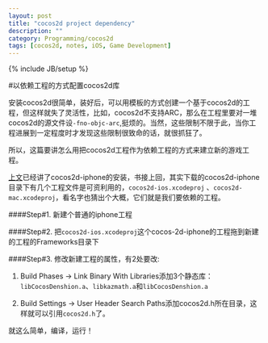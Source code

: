 ```yaml
---
layout: post
title: "cocos2d project dependency"
description: ""
category: Programming/cocos2d
tags: [cocos2d, notes, iOS, Game Development]
---
```

{% include JB/setup %}

#以依赖工程的方式配置cocos2d库

安装cocos2d很简单，装好后，可以用模板的方式创建一个基于cocos2d的工程，但这样就失了灵活性，比如，cocos2d不支持ARC，那么在工程里要对一堆cocos2d的源文件设`-fno-objc-arc`,挺烦的。当然，这些限制不限于此，当你工程进展到一定程度时才发现这些限制很致命的话，就很抓狂了。

所以，这篇要讲怎么用把cocos2d工程作为依赖工程的方式来建立新的游戏工程。

[上文](http://revolc.github.com/Programming/cocos2d/2012/11/11/cocos2d-intro/)已经讲了cocos2d-iphone的安装，书接上回，其实下载的cocos2d-iphone目录下有几个工程文件是可资利用的，`cocos2d-ios.xcodeproj`、`cocos2d-mac.xcodeproj`，看名字也猜出个大概，它们就是我们要依赖的工程。
####Step#1. 新建个普通的iphone工程
####Step#2. 把`cocos2d-ios.xcodeproj`这个cocos-2d-iphone的工程拖到新建的工程的Frameworks目录下
####Step#3. 修改新建工程的属性，有2处要改:
1. Build Phases -> Link Binary With Libraries添加3个静态库：`libCocosDenshion.a`、`libkazmath.a`和`libCocosDenshion.a`

2. Build Settings -> User Header Search Paths添加cocos2d.h所在目录，这样就可以引用`cocos2d.h`了。


就这么简单，编译，运行！
